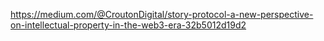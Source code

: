 https://medium.com/@CroutonDigital/story-protocol-a-new-perspective-on-intellectual-property-in-the-web3-era-32b5012d19d2
